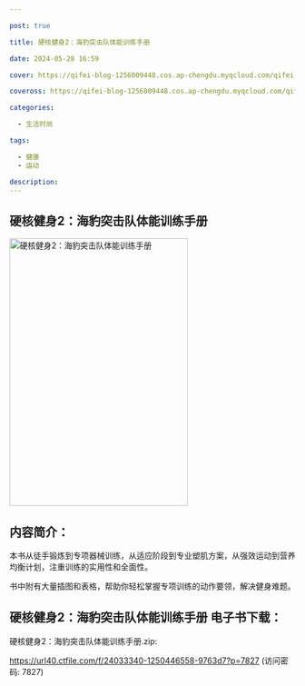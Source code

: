 ```yaml
---

post: true

title: 硬核健身2：海豹突击队体能训练手册

date: 2024-05-28 16:59

cover: https://qifei-blog-1256009448.cos.ap-chengdu.myqcloud.com/qifei-blog/663de7b30ea9cb1403b19534.jpg

coveross: https://qifei-blog-1256009448.cos.ap-chengdu.myqcloud.com/qifei-blog/663de7b30ea9cb1403b19534.jpg

categories:

  - 生活时尚

tags:

  - 健康
  - 运动

description:
---
```


## 硬核健身2：海豹突击队体能训练手册
<img alt="硬核健身2：海豹突击队体能训练手册 " class="aligncenter loading" data-was-processed="true" decoding="async" fetchpriority="high" height="471" src="https://qifei-blog-1256009448.cos.ap-chengdu.myqcloud.com/qifei-blog/663de7b30ea9cb1403b19534.jpg " style="cursor: zoom-in;" width="314"/>

## 内容简介：

本书从徒手锻炼到专项器械训练，从适应阶段到专业塑肌方案，从强效运动到营养均衡计划，注重训练的实用性和全面性。

书中附有大量插图和表格，帮助你轻松掌握专项训练的动作要领，解决健身难题。

## 硬核健身2：海豹突击队体能训练手册 电子书下载：
硬核健身2：海豹突击队体能训练手册.zip: 

https://url40.ctfile.com/f/24033340-1250446558-9763d7?p=7827 (访问密码: 7827)
